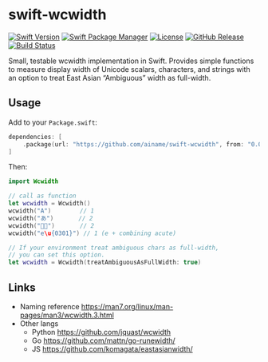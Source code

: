 # swift-wcwidth

[![Swift Version](https://img.shields.io/badge/Swift-6.1%2B-blue.svg)](https://swift.org)
[![Swift Package Manager](https://img.shields.io/badge/SPM-compatible-brightgreen.svg)](https://swift.org/package-manager/)
[![License](https://img.shields.io/badge/License-MIT-yellow.svg)](https://github.com/ainame/swift-wcwidth/blob/main/LICENSE)
[![GitHub Release](https://img.shields.io/github/v/release/ainame/swift-wcwidth)](https://github.com/ainame/swift-wcwidth/releases)
[![Build Status](https://img.shields.io/github/actions/workflow/status/ainame/swift-wcwidth/ci.yml?branch=main)](https://github.com/ainame/swift-wcwidth/actions)

Small, testable wcwidth implementation in Swift. Provides simple functions to measure display width of Unicode scalars, characters, and strings with an option to treat East Asian “Ambiguous” width as full-width.

## Usage

Add to your `Package.swift`:

```swift
dependencies: [
    .package(url: "https://github.com/ainame/swift-wcwidth", from: "0.0.2")
]
```

Then:

```swift
import Wcwidth

// call as function
let wcwidth = Wcwidth()
wcwidth("A")        // 1
wcwidth("あ")       // 2
wcwidth("👩‍💻")       // 2
wcwidth("e\u{0301}") // 1 (e + combining acute)

// If your environment treat ambiguous chars as full-width,
// you can set this option.
let wcwidth = Wcwidth(treatAmbiguousAsFullWidth: true)
```

## Links

* Naming reference https://man7.org/linux/man-pages/man3/wcwidth.3.html
* Other langs
   * Python https://github.com/jquast/wcwidth
   * Go https://github.com/mattn/go-runewidth/
   * JS https://github.com/komagata/eastasianwidth/
